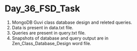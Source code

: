 ﻿# Day_36_FSD_Task

1. MongoDB Guvi class database design and releted queries.
2. Data is present in data.txt file.
3. Queries are present in query.txt file.
4. Snapshots of database and query output are in Zen_Class_Database_Design word file.

